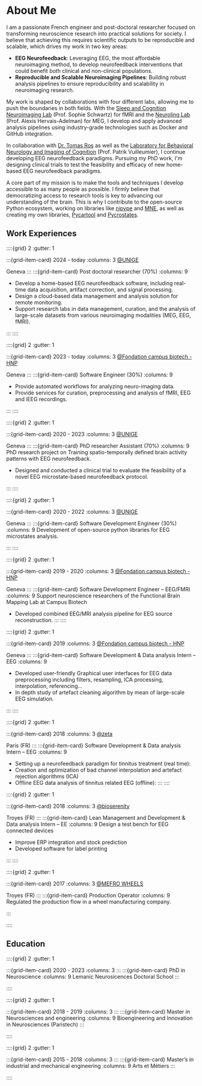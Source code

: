 # About Me

I am a passionate French engineer and post-doctoral researcher focused on transforming neuroscience research into practical solutions for society. I believe that achieving this requires scientific outputs to be reproducible and scalable, which drives my work in two key areas:

- **EEG Neurofeedback**: Leveraging EEG, the most affordable neuroimaging method, to develop neurofeedback interventions that could benefit both clinical and non-clinical populations.
- **Reproducible and Scalable Neuroimaging Pipelines**: Building robust analysis pipelines to ensure reproducibility and scalability in neuroimaging research.

My work is shaped by collaborations with four different labs, allowing me to push the boundaries in both fields. With the [Sleep and Cognition Neuroimaging Lab](https://neurocenter-unige.ch/research-groups/sophie-schwartz/) (Prof. Sophie Schwartz) for fMRI and the [Neuroling Lab](https://neuroling.github.io/index.html) (Prof. Alexis Hervais-Adelman) for MEG, I develop and apply advanced analysis pipelines using industry-grade technologies such as Docker and GitHub integration.

In collaboration with [Dr. Tomas Ros](https://cibm.ch/community/tomas-ros/) as well as the [Laboratory for Behavioral Neurology and Imaging of Cognition](https://neurocenter-unige.ch/research-groups/patrik-vuilleumier/) (Prof. Patrik Vuilleumier), I continue developing EEG neurofeedback paradigms. Pursuing my PhD work, I'm designing clinical trials to test the feasibility and efficacy of new home-based EEG neurofeedback paradigms.

A core part of my mission is to make the tools and techniques I develop accessible to as many people as possible. I firmly believe that democratizing access to research tools is key to advancing our understanding of the brain. This is why I contribute to the open-source Python ecosystem, working on libraries like [nipype](https://nipype.readthedocs.io/en/latest/) and [MNE](https://mne.tools/stable/index.html), as well as creating my own libraries, [Pycartool](https://pycartool.readthedocs.io/en/latest) and [Pycrostates](https://pycrostates.readthedocs.io/en/latest/).


## Work Experiences
::::{grid} 2
:gutter: 1

:::{grid-item-card} 2024 - today
:columns: 3
[@UNIGE](https://www.unige.ch/)

Geneva
:::
:::{grid-item-card}   Post doctoral researcher (70%)
:columns: 9

- Develop a home-based EEG neurofeedback software, including real-time data acquisition, artifact correction, and signal processing.
- Design a cloud-based data management and analysis solution for remote monitoring.
- Support research labs in data management, curation, and the analysis of large-scale datasets from various neuroimaging modalities (MEG, EEG, fMRI).


:::
::::

::::{grid} 2
:gutter: 1

:::{grid-item-card} 2023 - today
:columns: 3
[@Fondation campus biotech - HNP](https://www.campusbiotech.ch/en/node/402)

Geneva
:::
:::{grid-item-card}   Software Engineer (30%)
:columns: 9

- Provide automated workflows for analyzing neuro-imaging data.
- Provide services for curation, preprocessing and analysis of fMRI, EEG and iEEG recordings.

:::
::::

::::{grid} 2
:gutter: 1

:::{grid-item-card} 2020 - 2023
:columns: 3
[@UNIGE](https://www.unige.ch/)

Geneva
:::
:::{grid-item-card}  PhD researcher Assistant (70%)
:columns: 9
PhD research project on Training spatio-temporally defined brain activity patterns with EEG neurofeedback.

- Designed and conducted a clinical trial to evaluate the feasibility of a novel EEG microstate-based neurofeedback protocol.

:::
::::

::::{grid} 2
:gutter: 1

:::{grid-item-card} 2020 - 2022
:columns: 3
[@UNIGE](https://www.unige.ch/)

Geneva
:::
:::{grid-item-card}  Software Development Engineer (30%)
:columns: 9
Development of open-source python libraries for EEG microstates analysis.

:::
::::

::::{grid} 2
:gutter: 1

:::{grid-item-card} 2019 - 2020
:columns: 3
[@Fondation campus biotech - HNP](https://www.campusbiotech.ch/en/node/402)

Geneva
:::
:::{grid-item-card} Software Development Engineer – EEG/FMRI
:columns: 9
Support neuroscience researchers of the Functional Brain Mapping Lab at Campus Biotech

- Developed combined EEG/MRI analysis pipeline for EEG source reconstruction.
:::
::::

::::{grid} 2
:gutter: 1

:::{grid-item-card} 2019
:columns: 3
[@Fondation campus biotech - HNP](https://www.campusbiotech.ch/en/node/402)

Geneva
:::
:::{grid-item-card} Software Development & Data analysis Intern – EEG
:columns: 9

- Developed user-friendly Graphical user interfaces for EEG data preprocessing including filters, resampling, ICA 
processing, interpolation, referencing...
- In depth study of artefact cleaning algorithm by mean of large-scale EEG simulation.

:::
::::

::::{grid} 2
:gutter: 1

:::{grid-item-card} 2018
:columns: 3
[@zeta](https://www.linkedin.com/company/zeta-science/about/)

Paris (FR)
:::
:::{grid-item-card} Software Development & Data analysis Intern – EEG
:columns: 9

- Setting up a neurofeedback paradigm for tinnitus treatment (real time):
- Creation and optimization of bad channel interpolation and artefact rejection algorithms (ICA)
- Offline EEG  data analysis of tinnitus related EEG (offline):
:::
::::

::::{grid} 2
:gutter: 1

:::{grid-item-card} 2018
:columns: 3
[@bioserenity](https://www.bioserenity.com/)

Troyes (FR)
:::
:::{grid-item-card} Lean Management and Development & Data analysis Intern – EE
:columns: 9
Design a test bench for EEG connected devices
- Improve ERP integration and stock prediction
- Developed software for label printing

:::
::::

::::{grid} 2
:gutter: 1

:::{grid-item-card} 2017
:columns: 3
[@MEFRO WHEELS](https://www.wheel-solutions.co.uk/our-brands/mefro-wheels/)

Troyes (FR)
:::
:::{grid-item-card} Production Operator
:columns: 9
Regulated the production flow in a wheel manufacturing company.

:::

::::

## Education

::::{grid} 2
:gutter: 1

:::{grid-item-card} 2020 - 2023
:columns: 3
:::
:::{grid-item-card}  PhD in Neuroscience
:columns: 9
Lemanic Neurosicences Doctoral School
:::

::::

::::{grid} 2
:gutter: 1

:::{grid-item-card} 2018 - 2019
:columns: 3
:::
:::{grid-item-card}  Master in Neurosciences and engineering
:columns: 9
Bioengineering and Innovation in Neurosciences (Paristech)
:::

::::

::::{grid} 2
:gutter: 1

:::{grid-item-card} 2015 - 2018
:columns: 3
:::
:::{grid-item-card}  Master’s in industrial and mechanical engineering
:columns: 9
Arts et Métiers
:::

::::